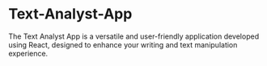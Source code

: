 # Text-Analyst-App
The Text Analyst App is a versatile and user-friendly application developed using React, designed to enhance your writing and text manipulation experience.
